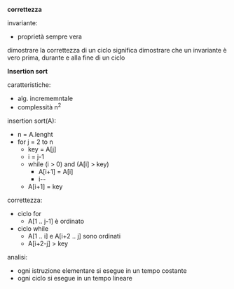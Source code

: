 **correttezza**

invariante:
* proprietà sempre vera

dimostrare la correttezza di un ciclo significa dimostrare che un invariante è vero prima, durante e alla fine di un ciclo

**Insertion sort**

caratteristiche:
* alg. incrememntale
* complessità n<sup>2</sup>

insertion sort(A):
* n = A.lenght
* for j = 2 to n
    * key = A\[j\]
    * i = j-1
    * while (i > 0) and (A\[i\] > key)
        * A\[i+1\] = A\[i\]
        * i-- 
    * A\[i+1\] = key

correttezza:
* ciclo for
    * A\[1 .. j-1\] è ordinato
* ciclo while
    * A\[1 .. i\] e A\[i+2 .. j\] sono ordinati
    * A\[i+2-j\] > key

analisi:
* ogni istruzione elementare si esegue in un tempo costante
* ogni ciclo si esegue in un tempo lineare

